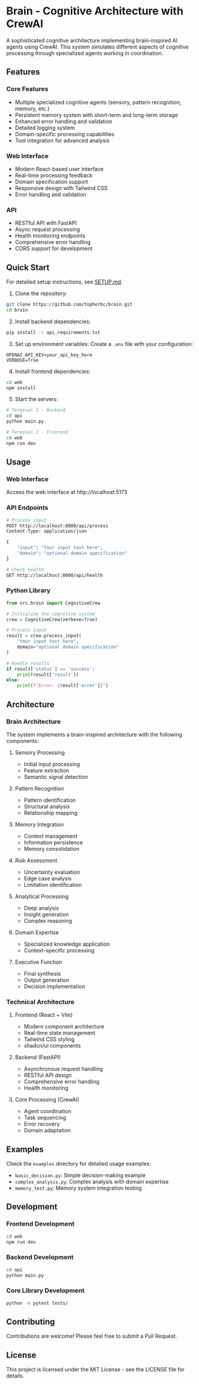 # Brain - Cognitive Architecture with CrewAI

A sophisticated cognitive architecture implementing brain-inspired AI agents using CrewAI. This system simulates different aspects of cognitive processing through specialized agents working in coordination.

## Features

### Core Features
- Multiple specialized cognitive agents (sensory, pattern recognition, memory, etc.)
- Persistent memory system with short-term and long-term storage
- Enhanced error handling and validation
- Detailed logging system
- Domain-specific processing capabilities
- Tool integration for advanced analysis

### Web Interface
- Modern React-based user interface
- Real-time processing feedback
- Domain specification support
- Responsive design with Tailwind CSS
- Error handling and validation

### API
- RESTful API with FastAPI
- Async request processing
- Health monitoring endpoints
- Comprehensive error handling
- CORS support for development

## Quick Start

For detailed setup instructions, see [SETUP.md](SETUP.md).

1. Clone the repository:
```bash
git clone https://github.com/topherbc/brain.git
cd brain
```

2. Install backend dependencies:
```bash
pip install -r api_requirements.txt
```

3. Set up environment variables:
Create a `.env` file with your configuration:
```env
OPENAI_API_KEY=your_api_key_here
VERBOSE=True
```

4. Install frontend dependencies:
```bash
cd web
npm install
```

5. Start the servers:
```bash
# Terminal 1 - Backend
cd api
python main.py

# Terminal 2 - Frontend
cd web
npm run dev
```

## Usage

### Web Interface
Access the web interface at http://localhost:5173

### API Endpoints

```bash
# Process input
POST http://localhost:8000/api/process
Content-Type: application/json

{
    "input": "Your input text here",
    "domain": "optional domain specification"
}

# Check health
GET http://localhost:8000/api/health
```

### Python Library
```python
from src.brain import CognitiveCrew

# Initialize the cognitive system
crew = CognitiveCrew(verbose=True)

# Process input
result = crew.process_input(
    "Your input text here",
    domain="optional domain specification"
)

# Handle results
if result['status'] == 'success':
    print(result['result'])
else:
    print(f"Error: {result['error']}")
```

## Architecture

### Brain Architecture
The system implements a brain-inspired architecture with the following components:

1. Sensory Processing
   - Initial input processing
   - Feature extraction
   - Semantic signal detection

2. Pattern Recognition
   - Pattern identification
   - Structural analysis
   - Relationship mapping

3. Memory Integration
   - Context management
   - Information persistence
   - Memory consolidation

4. Risk Assessment
   - Uncertainty evaluation
   - Edge case analysis
   - Limitation identification

5. Analytical Processing
   - Deep analysis
   - Insight generation
   - Complex reasoning

6. Domain Expertise
   - Specialized knowledge application
   - Context-specific processing

7. Executive Function
   - Final synthesis
   - Output generation
   - Decision implementation

### Technical Architecture

1. Frontend (React + Vite)
   - Modern component architecture
   - Real-time state management
   - Tailwind CSS styling
   - shadcn/ui components

2. Backend (FastAPI)
   - Asynchronous request handling
   - RESTful API design
   - Comprehensive error handling
   - Health monitoring

3. Core Processing (CrewAI)
   - Agent coordination
   - Task sequencing
   - Error recovery
   - Domain adaptation

## Examples

Check the `examples` directory for detailed usage examples:

- `basic_decision.py`: Simple decision-making example
- `complex_analysis.py`: Complex analysis with domain expertise
- `memory_test.py`: Memory system integration testing

## Development

### Frontend Development
```bash
cd web
npm run dev
```

### Backend Development
```bash
cd api
python main.py
```

### Core Library Development
```bash
python -m pytest tests/
```

## Contributing

Contributions are welcome! Please feel free to submit a Pull Request.

## License

This project is licensed under the MIT License - see the LICENSE file for details.
